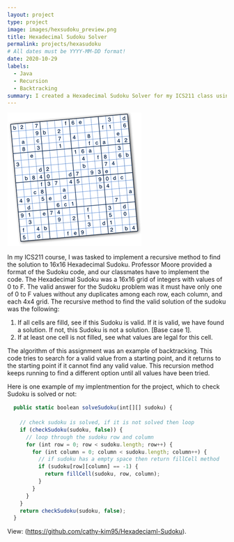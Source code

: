 ```yaml
---
layout: project
type: project
image: images/hexsudoku_preview.png
title: Hexadecimal Sudoku Solver
permalink: projects/hexasudoku
# All dates must be YYYY-MM-DD format!
date: 2020-10-29
labels:
  - Java
  - Recursion
  - Backtracking
summary: I created a Hexadecimal Sudoku Solver for my ICS211 class using recursion method.
---
```


<div class="ui small rounded images">
  <img class="ui image" src="../images/hexsudoku_preview.png">
</div>


In my ICS211 course, I was tasked to implement a recursive method to find the solution to 16x16 Hexadecimal Sudoku. Professor Moore provided a format of the Sudoku code, and our classmates have to implement the code. The Hexadecimal Sudoku was a 16x16 grid of integers with values of 0 to F. The valid answer for the Sudoku problem was it must have only one of 0 to F values without any duplicates among each row, each column, and each 4x4 grid. The recursive method to find the valid solution of the sudoku was the following:

  1. If all cells are filld, see if this Sudoku is valid. If it is valid, we have found a solution. If not, this Sudoku is not a solution. [Base case 1].
  2. If at least one cell is not filled, see what values are legal for this cell.

The algorithm of this assignment was an example of backtracking. This code tries to search for a valid value from a starting point, and it returns to the starting point if it cannot find any valid value. This recursion method keeps running to find a different option until all values have been tried.


Here is one example of my implentmention for the project, which to check Sudoku is solved or not:
```js
  public static boolean solveSudoku(int[][] sudoku) {

    // check sudoku is solved, if it is not solved then loop
    if (checkSudoku(sudoku, false)) {
      // loop through the sudoku row and column
      for (int row = 0; row < sudoku.length; row++) {
        for (int column = 0; column < sudoku.length; column++) {
          // if sudoku has a empty space then return fillCell method
          if (sudoku[row][column] == -1) {
            return fillCell(sudoku, row, column);
          }
        }
      }
    }
    return checkSudoku(sudoku, false);
  }
```

View: (https://github.com/cathy-kim95/Hexadeciaml-Sudoku).



